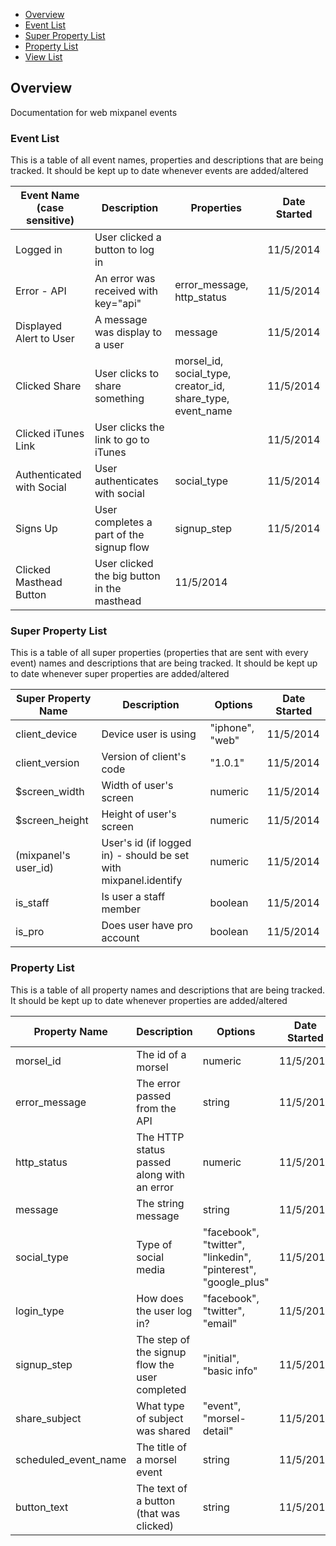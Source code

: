 - [Overview](#overview)
- [Event List](#event-list)
- [Super Property List](#super-property-list)
- [Property List](#property-list)
- [View List](#view-list)

## Overview
Documentation for web mixpanel events

### Event List
This is a table of all event names, properties and descriptions that are being tracked. It should be kept up to date whenever events are added/altered

| Event Name (case sensitive) | Description                  | Properties      | Date Started |
| ------------------ | ---------------------------- | ------------ | ------------ |
| Logged in    | User clicked a button to log in |   | 11/5/2014    |
| Error - API  | An error was received with key="api" | error_message, http_status | 11/5/2014 |
| Displayed Alert to User | A message was display to a user | message | 11/5/2014 |
| Clicked Share | User clicks to share something | morsel_id, social_type, creator_id, share_type, event_name | 11/5/2014 |
| Clicked iTunes Link | User clicks the link to go to iTunes | | 11/5/2014 |
| Authenticated with Social | User authenticates with social | social_type | 11/5/2014 |
| Signs Up | User completes a part of the signup flow | signup_step | 11/5/2014 |
| Clicked Masthead Button | User clicked the big button in the masthead | 11/5/2014 |

### Super Property List
This is a table of all super properties (properties that are sent with every event) names and descriptions that are being tracked. It should be kept up to date whenever super properties are added/altered

| Super Property Name | Description                  | Options      | Date Started |
| ------------------- | ---------------------------- | ------------ | ------------ |
| client_device       | Device user is using | "iphone", "web" | 11/5/2014 |
| client_version      | Version of client's code | "1.0.1" | 11/5/2014 |
| $screen_width       | Width of user's screen   | numeric | 11/5/2014 |
| $screen_height      | Height of user's screen  | numeric | 11/5/2014 |
| (mixpanel's user_id)| User's id (if logged in) - should be set with mixpanel.identify | numeric | 11/5/2014 |
| is_staff            | Is user a staff member   | boolean | 11/5/2014 |
| is_pro              | Does user have pro account | boolean | 11/5/2014 |

### Property List
This is a table of all property names and descriptions that are being tracked. It should be kept up to date whenever properties are added/altered

| Property Name      | Description                  | Options      | Date Started |
| ------------------ | ---------------------------- | ------------ | ------------ |
| morsel_id          | The id of a morsel           | numeric      | 11/5/2014    |
| error_message      | The error passed from the API | string       | 11/5/2014    |
| http_status        | The HTTP status passed along with an error | numeric | 11/5/2014 |
| message            | The string message | string       | 11/5/2014    |
| social_type        | Type of social media | "facebook", "twitter", "linkedin", "pinterest", "google_plus" | 11/5/2014 |
| login_type         | How does the user log in? | "facebook", "twitter", "email" | 11/5/2014 |
| signup_step | The step of the signup flow the user completed | "initial", "basic info" | 11/5/2014 |
| share_subject | What type of subject was shared | "event", "morsel-detail" | 11/5/2014 |
| scheduled_event_name | The title of a morsel event | string | 11/5/2014 |
| button_text | The text of a button (that was clicked) | string | 11/5/2014 |
